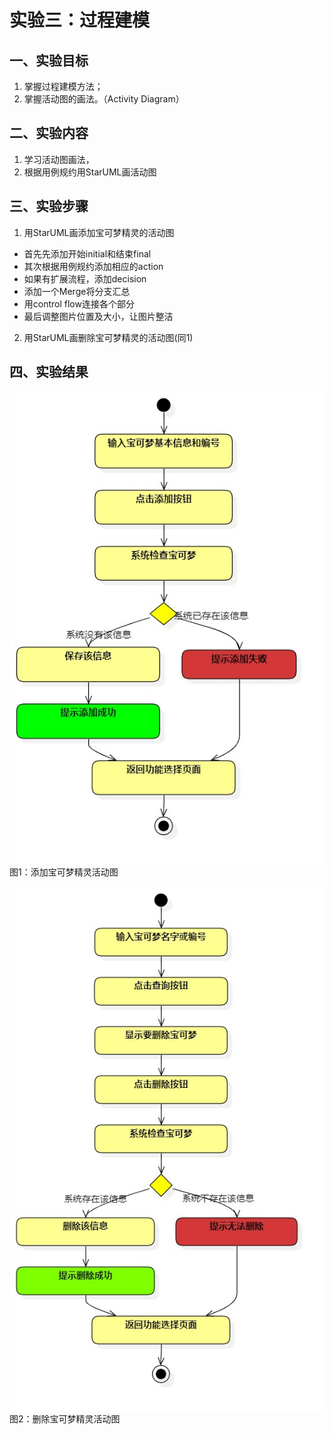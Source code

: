 # 实验三：过程建模
## 一、实验目标

1. 掌握过程建模方法；
2. 掌握活动图的画法。（Activity Diagram）

## 二、实验内容

1. 学习活动图画法，
2. 根据用例规约用StarUML画活动图

## 三、实验步骤

1. 用StarUML画添加宝可梦精灵的活动图

  - 首先先添加开始initial和结束final
  - 其次根据用例规约添加相应的action
  - 如果有扩展流程，添加decision
  - 添加一个Merge将分支汇总
  - 用control flow连接各个部分
  - 最后调整图片位置及大小，让图片整洁

2. 用StarUML画删除宝可梦精灵的活动图(同1)

## 四、实验结果

![添加宝可梦精灵活动图](./BaoKeActivity.jpg)  
图1：添加宝可梦精灵活动图

![删除宝可梦精灵活动图](./BaoKeActivity1.jpg)  
图2：删除宝可梦精灵活动图

